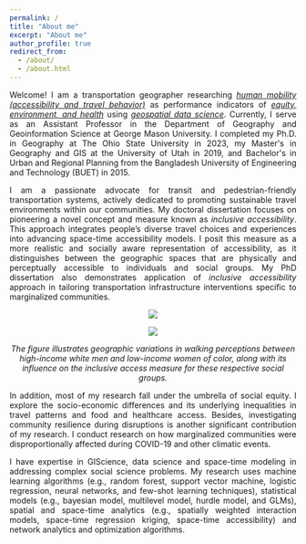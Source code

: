 ```yaml
---
permalink: /
title: "About me"
excerpt: "About me"
author_profile: true
redirect_from:
  - /about/
  - /about.html
---
```

<p align="justify"> Welcome! I am a transportation geographer researching <i><u>human mobility (accessibility and travel behavior)</i></u> as performance indicators of <u><i>equity, environment, and health</i></u> using <u><i>geospatial data science</i></u>. Currently, I serve as an Assistant Professor in the Department of Geography and Geoinformation Science at George Mason University. I completed my Ph.D. in Geography at The Ohio State University in 2023, my Master's in Geography and GIS at the University of Utah in 2019, and Bachelor's in Urban and Regional Planning from the Bangladesh University of Engineering and Technology (BUET) in 2015.</p>


<p align="justify"> I am a passionate advocate for transit and pedestrian-friendly transportation systems, actively dedicated to promoting sustainable travel environments within our communities. My doctoral dissertation focuses on pioneering a novel concept and measure known as <i>inclusive accessibility</i>. This approach integrates people’s diverse travel choices and experiences into advancing space-time accessibility models. I posit this measure as a more realistic and socially aware representation of accessibility, as it distinguishes between the geographic spaces that are physically and perceptually accessible to individuals and social groups. My PhD dissertation also demonstrates application of <i>inclusive accessibility</i> approach in tailoring transportation infrastructure interventions specific to marginalized communities.</p>

<p align="center"> <img src="/images/walking impedance.png" style = "border:0"> </p>
<p align="center"> <img src="/images/Inclusive access.png" style = "border:0"> </p>
<p font size = "8" align="center"><i> The figure illustrates geographic variations in walking perceptions between high-income white men and low-income women of color, along with its influence on the inclusive access measure for these respective social groups. </i></p>

<p align="justify"> In addition, most of my research fall under the umbrella of social equity. I explore the socio-economic differences and its underlying inequalities in travel patterns and food and healthcare access. Besides, investigating community resilience during disruptions is another significant contribution of my research. I conduct research on how marginalized communities were disproportionally affected during COVID-19 and other climatic events. </p>

<p align="justify"> I have expertise in GIScience, data science and space-time modeling in addressing complex social science problems. My research uses machine learning algorithms (e.g., random forest, support vector machine, logistic regression, neural networks, and few-shot learning techniques), statistical models (e.g., bayesian model, multilevel model, hurdle model, and GLMs), spatial and space-time analytics (e.g., spatially weighted interaction models, space-time regression kriging, space-time accessibility) and network analytics and optimization algorithms. </p>
